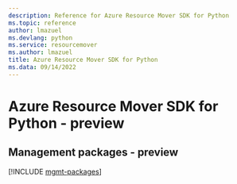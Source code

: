```yaml
---
description: Reference for Azure Resource Mover SDK for Python
ms.topic: reference
author: lmazuel
ms.devlang: python
ms.service: resourcemover
ms.author: lmazuel
title: Azure Resource Mover SDK for Python
ms.data: 09/14/2022
---
```

# Azure Resource Mover SDK for Python - preview

## Management packages - preview
[!INCLUDE [mgmt-packages](resource-mover-mgmt-index.md)]